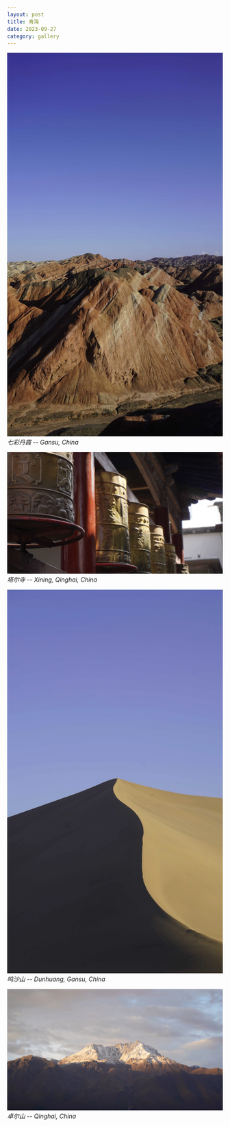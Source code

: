 ```yaml
---
layout: post
title: 青海
date: 2023-09-27
category: gallery
---
```

![DSC1191](/assets/img/2023-09-27-青海/DSC1191.webp)
*七彩丹霞 -- Gansu, China*

![DSC0161](/assets/img/2023-09-27-青海/DSC0161.webp)
*塔尔寺 -- Xining, Qinghai, China*

![DSC0770](/assets/img/2023-09-27-青海/DSC0770.webp)
*鸣沙山 -- Dunhuang, Gansu, China*

![DSC1389](/assets/img/2023-09-27-青海/DSC1389.webp)
*卓尔山 -- Qinghai, China*
